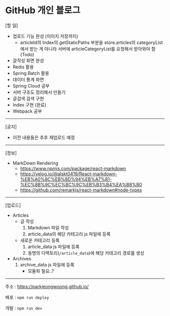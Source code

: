 # GitHub 개인 블로그

[할 일]

- 업로드 기능 완성 (이미지 저장까지)
  - articleId의 Index의 getStaticPaths 부분을 store.articles의 categoryList에서 받는 게 아니라 서버에 articleCategoryList를 요청해서 받아와야 함 (Todo)
- 글작성 화면 완성
- Redis 활용
- Spring Batch 활용
- 데이터 통계 화면
- Spring Cloud 공부
- 서버 구조도 정리해서 만들기
- 글검색 검색 구현
- Index 구현 (완료)
- Webpack 공부



---

[공지]

- 이전  내용들은 추후 재업로드 예정



---

[정보]

- MarkDown Rendering
  - https://www.npmjs.com/package/react-markdown
  - https://velog.io/@alskt0419/React-markdown-%EB%A0%8C%EB%8D%94%EB%A7%81-%EC%8B%9C%EC%BC%9C%EB%B3%B4%EA%B8%B0
  - https://github.com/remarkjs/react-markdown#node-types



---

[업로드]

- Articles
  - 글 작성
    1. Markdown 파일 작성
    2. article_data의 해당 카테고리 js 파일에 등록
  - 새로운 카테고리 등록
    1. article_data js 파일에 등록
    2. 동명의 디렉토리(`/article_data`)에 해당 카테고리 경로를 생성
- Archives
  1. archive_data js 파일에 등록
     - 모듈화 필요..?



---

주소 : https://parkjeongwoong.github.io/

배포 : `npm run deploy`

개발 : `npm run dev`
